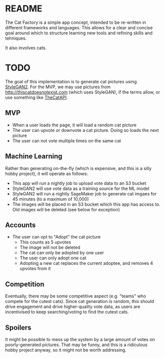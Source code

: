 # README

The Cat Factory is a simple app concept, intended to be re-written in different frameworks and languages. This allows for a clear and concise goal around which to structure learning new tools and refining skills and tehniques.

It also involves cats.

# TODO
The goal of this implementation is to generate cat pictures using [StyleGAN2](https://github.com/NVlabs/stylegan2). For the MVP, we may use pictures from http://thiscatdoesnotexist.com (which uses StyleGAN), if the terms allow, or use something like [TheCatAPI](https://thecatapi.com/).

## MVP
* When a user loads the page, it will load a random cat picture
* The user can upvote or downvote a cat picture. Doing so loads the next picture
* The user can not vote multiple times on the same cat

## Machine Learning
Rather than generating on-the-fly (which is expensive, and this is a silly hobby project), it will operate as follows:
* This app will run a nightly job to upload vote data to an S3 bucket
* StyleGAN2 will use vote data as a training source for the ML model
* StyleGAN2 will run a nightly SageMaker job to generate cat imgaes for 45 minutes (to a maximum of 10,000)
* The images will be placed in an S3 bucket which this app has access to. Old images will be deleted (see below for exception)

## Accounts
* The user can opt to "Adopt" the cat picture
  * This counts as 5 upvotes
  * The image will not be deleted
  * The cat can only be adopted by one user
  * The user can only adopt one cat
  * Adopting a new cat replaces the current adoptee, and removes 4 upvotes from it

## Competition
Eventually, there may be some competitive aspect (e.g. "teams" who compete for the cutest cats). Since cat generation is random, this should drive engagement and drive higher-quality vote data, as users are incentivised to keep searching/voting to find the cutest cats.

## Spoilers
It might be possible to mess up the system by a large amount of votes on poorly-generated pictures. That may be funny, and this is a ridiculous hobby project anyway, so it might not be worth addressing.
